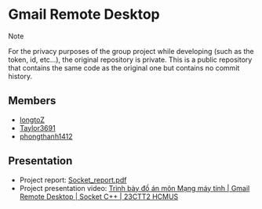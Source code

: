 # Gmail Remote Desktop

> [!NOTE]
> For the privacy purposes of the group project while developing (such as the token, id, etc...), the original repository is private. This is a public repository that contains the same code as the original one but contains no commit history.

## Members
- [longtoZ](https://github.com/longtoZ/)
- [Taylor3691](https://github.com/Taylor3691)
- [phongthanh1412](https://github.com/phongthanh1412)

## Presentation
- Project report: [Socket_report.pdf](./presentation/Socket_report.pdf)
- Project presentation video: [Trình bày đồ án môn Mạng máy tính | Gmail Remote Desktop | Socket C++ | 23CTT2 HCMUS](https://youtu.be/aQrdP25BAwk)
